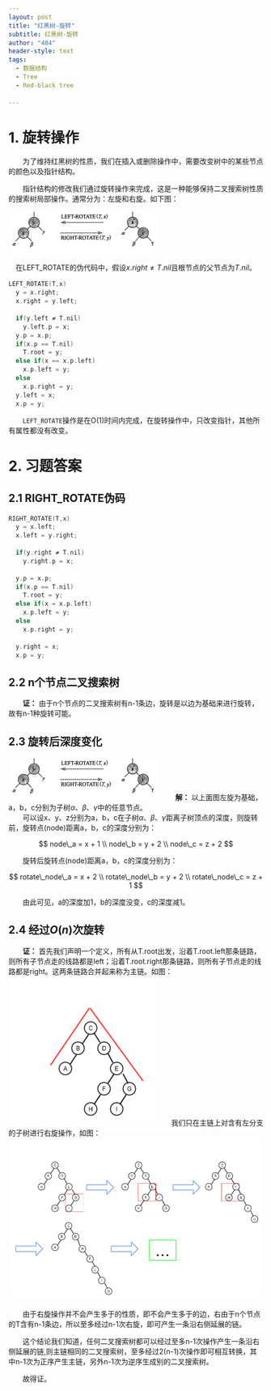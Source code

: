```yaml
---
layout: post
title: "红黑树-旋转"
subtitle: 红黑树-旋转
author: "404"
header-style: text
tags:
  - 数据结构
  - Tree
  - Red-black tree

---
```


# 1. 旋转操作
　　为了维持红黑树的性质，我们在插入或删除操作中，需要改变树中的某些节点的颜色以及指针结构。

　　指针结构的修改我们通过旋转操作来完成，这是一种能够保持二叉搜索树性质的搜索树局部操作。通常分为：左旋和右旋。如下图：

![avatar](/img/in-post/Linux/201941401001.png)

　在LEFT_ROTATE的伪代码中，假设$x.right \neq T.nil$且根节点的父节点为$T.nil$。

```c
LEFT_ROTATE(T,x)
  y = x.right;
  x.right = y.left;

  if(y.left ≠ T.nil)
    y.left.p = x;
  y.p = x.p;
  if(x.p == T.nil)
    T.root = y;
  else if(x == x.p.left)
    x.p.left = y;
  else
    x.p.right = y;
  y.left = x;
  x.p = y;
```
　　`LEFT_ROTATE`操作是在O(1)时间内完成，在旋转操作中，只改变指针，其他所有属性都没有改变。

# 2. 习题答案

## 2.1 RIGHT_ROTATE伪码
```c
RIGHT_ROTATE(T,x)
  y = x.left;
  x.left = y.right;

  if(y.right ≠ T.nil)
    y.right.p = x;

  y.p = x.p;
  if(x.p == T.nil)
    T.root = y;
  else if(x = x.p.left)
    x.p.left = y;
  else
    x.p.right = y;

  y.right = x;
  x.p = y;
```

## 2.2 n个节点二叉搜索树

　　**证：** 由于n个节点的二叉搜索树有n-1条边，旋转是以边为基础来进行旋转，故有n-1种旋转可能。

## 2.3 旋转后深度变化
![avatar](/img/in-post/Linux/201941401001.png)
　　**解：** 以上面图左旋为基础，a，b，c分别为子树$\alpha、\beta、\gamma$中的任意节点。  
　　可以设x、y、z分别为a，b，c在子树$\alpha、\beta、\gamma$距离子树顶点的深度，则旋转前，旋转点(node)距离a，b，c的深度分别为：

$$
node\_a = x + 1 \\
node\_b = y + 2 \\
node\_c = z + 2
$$

　　旋转后旋转点(node)距离a，b，c的深度分别为：

$$
rotate\_node\_a = x + 2 \\
rotate\_node\_b = y + 2 \\
rotate\_node\_c = z + 1
$$

　　由此可见，a的深度加1，b的深度没变，c的深度减1。

## 2.4 经过$O(n)$次旋转

　　**证：** 首先我们声明一个定义，所有从T.root出发，沿着T.root.left那条链路，则所有子节点走的线路都是left；沿着T.root.right那条链路，则所有子节点走的线路都是right。这两条链路合并起来称为主链。如图：
　　![avatar](/img/in-post/Linux/201941401003.png)
　　我们只在主链上对含有左分支的子树进行右旋操作，如图：
　　![avatar](/img/in-post/Linux/201941401002.png)

　　由于右旋操作并不会产生多于的性质，即不会产生多于的边，右由于n个节点的T含有n-1条边，所以至多经过n-1次右旋，即可产生一条沿右侧延展的链。

　　这个结论我们知道，任何二叉搜索树都可以经过至多n-1次操作产生一条沿右侧延展的链,则主链相同的二叉搜索树，至多经过2(n-1)次操作即可相互转换，其中n-1次为正序产生主链，另外n-1次为逆序生成别的二叉搜索树。

　　故得证。
